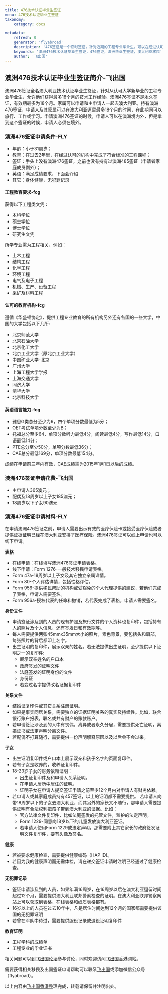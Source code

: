 ```yaml
---
title: 476技术认证毕业生签证
menu: 476技术认证毕业生签证
taxonomy:
    category: docs

metadata:
    refresh: 0
    generator: 'flyabroad'
    description: '476签证是一个临时签证，针对近期的工程专业毕业生，可以在经过认可的机构从事技术工作经验最多18个月，拿到476签证后，家庭成员可以申请一起来澳大利亚。持有476签证，申请者可以在澳大利亚旅游，工作，学习。申请者可以在澳大利亚境内或境外申请476签证，但是拿到这个签证的时候，申请者必须在澳大利亚境外。'
    keywords: '澳洲476技术认证毕业生签证，476签证，澳洲毕业生签证，澳大利亚移民'
    author: '飞出国'
---
```


## 澳洲476技术认证毕业生签证简介-飞出国

澳洲476签证全名澳大利亚技术认证毕业生签证，针对从认可大学新毕业的工程专业毕业生，允许他们获得最多18个月的技术工作经验。澳洲476签证不是永久签证，有效期最多为18个月。家属可以申请和主申请人一起去澳大利亚。持有澳洲476签证，申请人及其家属可以在澳大利亚逗留最多18个月的时间，在此期间可以旅行、工作或学习。申请澳洲476签证的时候，申请人可以在澳洲境内外，但是拿到这个签证的时候，申请人必须在境外。

### 澳洲476签证申请条件-FLY

* 年龄：小于31周岁；
* 教育：在过去2年里，在经过认可的机构中完成了符合标准的工程课程；
* 签证：手头上没有澳洲476签证，之前也没有持有过澳洲485签证（申请者家庭成员例外）；
* 英语：满足成绩要求，下面会介绍
* 其它：[身体健康]，[无犯罪记录]

#### 工程教育要求-fcg

获得以下工程类文凭：

* 本科学位
* 硕士学位
* 博士学位
* 研究生文凭

所学专业需为工程相关，例如：

* 土木工程
* 结构工程
* 化学工程
* 环境工程
* 电气及电子工程
* 机械、生产、设备工程
* 采矿及材料工程

#### 认可的教育机构-fcg

遵循《华盛顿协定》，提供工程专业教育的所有机构另外还有各国的一些大学，中国的大学包括以下几所:

* 北京师范大学
* 北京石油大学
* 北京化工大学
* 北京工业大学（原北京工业大学）
* 中国矿业大学-北京
* 广州大学
* 上海工程大学学报
* 上海交通大学
* 同济大学
* 清华大学
* 北京科技大学

#### 英语语言能力-fcg

* 雅思G类总分至少为6，四个单项分数最低为5分；
* OET考试单项分数至少为B；
* 托福总分至少64，单项分数听力最低4分，阅读最低4分，写作最低14分，口语最低14分；
* PTE总分至少50分，单项分数最低36分；
* CAE总分最低169分，单项分数最低154分。

成绩在申请前三年内有效，CAE成绩需为2015年1月1日以后的成绩。

### 澳洲476签证申请花费-飞出国

* 主申请人365澳元；
* 配偶及18周岁以上子女185澳元；
* 18周岁以下子女90澳元

### 澳洲476签证申请材料-FLY

在申请澳洲476签证之前，申请人需要出示有效的医疗保险卡或接受医疗保险或者提供证据证明已经在澳大利亚安排了医疗保险。澳洲476签证可以线上申请也可以线下申请。

**表格**
* 在线申请：在线填写澳洲476签证申请表格。
* 线下申请：Form 1276-一般技术移民申请表格。
* Form 47a-18周岁以上子女及其它独立亲属详情。
* Form 80-个人评估详情，包括性格评估。
* Form 956-提供移民帮助的机构或受豁免的个人代理提供的建议，若他们完成了表格，申请人需要签名。
* Form 956a-授权代表的任命和撤销，若代表完成了表格，申请人需要签名。

**身份文件**
* 申请签证涉及到的人员的现有护照及旅行文件的个人资料也复印件，包括持有人的照片及个人信息，还有签发日和有效期等。
* 每人需要提供两张45mmx35mm大小的照片，素色背景，要包括头和肩部，每张照片的背后都印上名字。
* 出生证明的复印件，展示双亲的姓名。若无法提供出生证明，至少提供以下证明之一的复印件:
    * 展示双亲姓名的户口本
    * 政府签发的证明文件
    * 法庭签发的证明身份的文件
    * 身份证
    * 若变过名字提供改名证据复印件

**关系文件**
* 结婚证复印件或其它关系注册证明。
* 如果是事实同居关系，需要独立的证据证明关系的真实及持续性。比如，联合银行账户报表，联名或共有财产的账款账户。
* 若申请签证涉及到的人中有丧偶，离异或者永久分居，需要提供死亡证明，离婚证书或法定声明分离文件。
* 若配偶不打算随行，需要提供一份声明解释原因以及以后会不会过来。

**子女**
* 出生证明复印件或户口本上展示双亲和孩子名字的页面复印件。
* 若有子女是收养的，收养证复印件。
* 18-23岁子女的财务依赖证明：
    * 出生证复印件及和申请人关系证明。
    * 在申请人居所中居住的证明。
    * 证明子女在申请人提交签证申请之前至少12个月内对申请人有财务依赖。
* 若申请人或其家庭成员持有457签证，以上的证明都不需要提供。
若申请人向带18周岁以下的子女去澳大利亚，而其另外的家长又不随行，那申请人需要提供证明有合法权利把孩子带到澳大利亚的证据。比如：
    * 官方法律文件复印件，比如法庭签发的托管文件，监护的法定声明。
    * Form 1229-同意向18岁以下的儿童发放澳大利亚签证。
    * 若申请人使用Form 1229或法定声明，那需要附上其它家长的政府签发证明文件复印件，要有头像及签名。

**健康**
* 若被要求健康检查，需要提供健康编码（HAP ID)。
* 若因为我的健康声明而无需体检，请在递交签证申请时注明已经通过了健康检查。

**无犯罪记录**
* 签证申请涉及到的人员，如果年满16周岁，在16周岁以后在澳大利亚逗留时间超过12个月，需要提供澳大利亚联邦警察检查的证明。在澳大利亚联邦警察网站上可以获取到表格，在线表格和纸质表格都有。
* 16岁以上的人员在过去10年中，凡是居住时间达到12个月的国家都需要提供该国的无犯罪证明
* 若曾在军队中待过，需要提供服役记录或退役证明复印件

**教育证明**
* 工程学科的成绩单
* 工程专业的毕业证书

相关问题可以到[飞出国论坛]参与讨论，同时欢迎访问[飞出国香港]网站。 

需要获得相关移民及出国签证申请帮助可以联系[飞出国]或添加微信公众号（flyabroad）。 

以上内容由[飞出国香港]整理完成，转载请保留并注明出处。 

[飞出国技术移民]: http://js.flyabroad.com.hk?target=blank 
[飞出国论坛]: http://bbs.fcgvisa.com?target=blank 
[飞出国香港]: http://flyabroad.hk?target=blank 
[飞出国]: http://flyabroad.me/contact/?target=blank 
[身体健康]:/home/medical
[无犯罪记录]:/home/police

